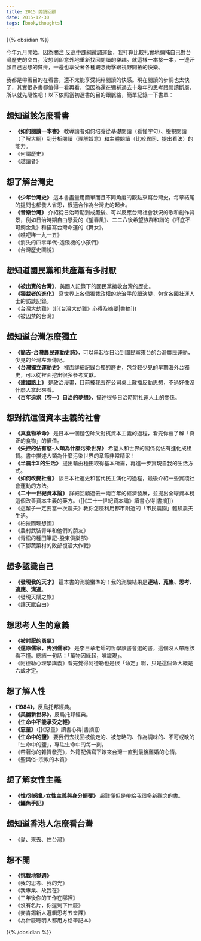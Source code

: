 ```yaml
---
title: 2015 閱讀回顧
date: 2015-12-30
tags: [book,thoughts]
---
```


{{% obsidian %}}

今年九月開始，因為關注 [反高中課綱微調運動](https://zh.wikipedia.org/zh-tw/%E5%8F%8D%E9%AB%98%E4%B8%AD%E8%AA%B2%E7%B6%B1%E5%BE%AE%E8%AA%BF%E9%81%8B%E5%8B%95)，我打算比較扎實地彌補自己對台灣歷史的空白，沒想到卻意外地重新找回閱讀的樂趣。就這樣一本接一本，一邊汗顏自己思想的貧瘠，一邊也享受著各種觀念衝擊跟視野開拓的快樂。

我都是帶著目的在看書，還不太能享受純粹閱讀的快感。現在閱讀的步調也太快了，其實很多書都值得一看再看，但因為還在彌補過去十幾年的思考跟閱讀斷層，所以就先隨性吧！以下依照當初選書的目的跟脈絡，簡單記錄一下書單：

## 想知道該怎麼看書

- **《如何閱讀一本書》** 教導讀者如何培養從基礎閱讀（看懂字句）、檢視閱讀（了解大綱）到分析閱讀（理解旨意）和主體閱讀（比較異同、提出看法）的能力。
- 《何謂歷史》
- 《越讀者》

## 想了解台灣史

- **《少年台灣史》** 這本書盡量用簡單而且不同角度的觀點來寫台灣史，每章結尾的提問也都發人省思，很適合作為台灣史的起步。
- **《音樂台灣》** 介紹從日治時期到戒嚴後、可以反應台灣社會狀況的歌和創作背景，例如日治時期自由戀愛的《望春風》、二二八後希望族群和諧的《杯底不可飼金魚》和描寫台灣命運的《舞女》。
- 《噍吧哖一九一五》
- 《消失的四零年代-造飛機的小孩們》
- 《台灣歷史圖說》

## 想知道國民黨和共產黨有多討厭

- **《被出賣的台灣》**，美國人記錄下的國民黨接收台灣的歷史。
- **《獨裁者的進化》** 寫世界上各個獨裁政權的統治手段跟演變，包含各國社運人士的訪談記錄。
- 《台灣大劫難》（[[《台灣大劫難》心得及摘要|書摘]])
- 《被囚禁的台灣》

## 想知道台灣怎麼獨立

- **《簡吉-台灣農民運動史詩》**，可以串起從日治到國民黨來台的台灣農民運動，少見的台灣左派傳記。
- **《台灣獨立運動史》** 裡面詳細記錄台獨的歷史，包含較少見的早期海外台獨史，可以從裡面挖出很多參考文獻。
- **《建國路上》** 是政治漫畫，目前被我丟在公司桌上散播反動思想，不過好像沒什麼人拿起來看。
- **《百年追求（卷一）自治的夢想》**，描述很多日治時期社運人士的關係。

## 想對抗這個資本主義的社會

- **《真食物革命》** 是日本一個麵包師父對抗資本主義的過程，看完你會了解「真正的食物」的價值。
- **《失控的佔有慾-人類為什麼污染世界》** 希望人和世界的關係從佔有進化成租貸。書中描述人類為什麼污染世界的章節非常精采！
- **《半農半X的生活》** 提出藉由種田取得基本所需，再進一步實現自我的生活方式。
- **《如何改變社會》** 談日本社運史和當代民主演化的過程，最後介紹一些實踐社會運動的方法。
- **《二十一世紀資本論》** 詳細回顧過去一兩百年的經濟發展，並提出全球資本稅這個改善資本主義的藥方。（[[《二十一世紀資本論》讀書心得|書摘]]）
- 《這輩子一定要當一次農夫》教你怎麼利用都市附近的「市民農園」體驗農夫生活。
- 《柏拉圖理想國》
- 《農村武裝青年和他們的朋友》
- 《青松的種田筆記-股東俱樂部》
- 《下腳蔬菜村的敗部復活大作戰》

## 想多認識自己

- **《發現我的天才》** 這本書的測驗蠻準的！我的測驗結果是**連結、蒐集、思考、適應、溝通**。
- 《發現天賦之旅》
- 《讓天賦自由》

## 想思考人生的意義

- **《被討厭的勇氣》**
- **《還原儒家，告別儒家》** 是李日章老師的哲學讀書會選的書，這個沒人帶應該看不懂。總結一句話：「萬物因緣起，唯識現」。
- 《阿德勒心理學講義》看完覺得阿德勒也是很「命定」啊，只是這個命大概是六歲才定。

## 想了解人性

- **《1984》**，反烏托邦經典。
- **《美麗新世界》**，反烏托邦經典。
- **《生命中不能承受之輕》**
- **《惡童》**（[[《惡童》讀書心得|書摘]]）
- **《生命中的鹽》** 要我們去找回被偷走的、被忽略的、作為調味的、不可或缺的「生命中的鹽」，專注生命中的每一刻。
- 《帶著你的雜質發亮》，外籍配偶寫下嫁來台灣一直到最後離婚的心情。
- 《聖與俗-宗教的本質》

## 想了解女性主義

- **《性/別惑亂-女性主義與身分顛覆》** 超難懂但是帶給我很多新觀念的書。
- **《鱷魚手記》**

## 想知道香港人怎麼看台灣

- 《愛、來去、住台灣》

## 想不開

- **《挑戰地獄週》**
- 《我的思考、我的光》
- 《我專業、故我在》
- 《三年後你的工作在哪裡》
- 《沒有名片，你還剩下什麼》
- 《麥肯錫新人邏輯思考五堂課》
- 《為什麼聰明人都用方格筆記本》

{{% /obsidian %}}
